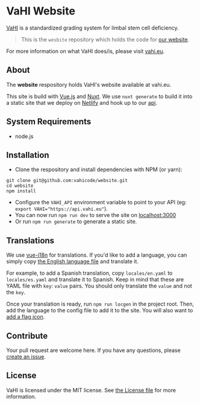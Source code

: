 # VaHI Website

[VaHI](https://vahi.eu/) is a standardized grading system for limbal stem cell deficiency.

> This is the `wesbite` repository which holds the code for [our website](https://api.vahi.eu/).

For more information on what VaHI does/is, please visit [vahi.eu](https://vahi.eu/).

## About

The **website** respository holds VaHI's website available at vahi.eu.

This site is build with [Vue.js](https://vuejs.org/) and [Nuxt](https://nuxtjs.org/).
We use `nuxt generate` to build it into a static site that we deploy on [Netlify](https://netlify.com) 
and hook up to our [api](https://github.com/vahicode/api).

## System Requirements

 - node.js

## Installation

 - Clone the respository and install dependencies with NPM (or yarn):
 
```
git clone git@github.com:vahicode/website.git
cd website
npm install
```

  - Configure the `VAHI_API` environment variable to point to your API (eg: `export VAHI="https://api.vahi.eu"`).
  - You can now run `npm run dev` to serve the site on [localhost:3000](http://localhost:3000/)
  - Or run `npm run generate` to generate a static site.

## Translations

We use [vue-i18n](https://github.com/kazupon/vue-i18n) for translations. If you'd like to add a language, you can simply copy [the English language file](https://github.com/vahicode/website/blob/master/locales/en.yaml) and translate it. 

For example, to add a Spanish translation, copy `locales/en.yaml` to `locales/es.yaml` and translate it to Spanish. Keep in mind that these are YAML file with `key`: `value` pairs. You should only translate the `value` and not the `key`.

Once your translation is ready, run `npm run locgen` in the project root. Then, add the language to the config file to add it to the site. You will also want to [add a flag icon](https://github.com/vahicode/website/tree/master/static/icons/flags).

## Contribute

Your pull request are welcome here. If you have any questions, please [create an issue](https://github.com/vahicode/website/issues/new).

## License
VaHI is licensed under the MIT license. See [the License file](https://github.com/vahicode/api/blob/master/LICENSE) for more information.
